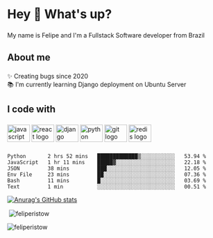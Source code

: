 <h1 align="left">Hey 👋 What's up?</h1>

###

<p align="left">My name is Felipe and I'm a Fullstack Software developer from Brazil</p>

###

<h2 align="left">About me</h2>

###

<p align="left">✨ Creating bugs since 2020<br>📚 I'm currently learning Django deployment on Ubuntu Server</p>

###

<h2 align="left">I code with</h2>

###

<div align="left">
  <img src="https://cdn.jsdelivr.net/gh/devicons/devicon/icons/javascript/javascript-original.svg" height="40" width="52" alt="javascript logo"  />
  <img src="https://cdn.jsdelivr.net/gh/devicons/devicon/icons/react/react-original.svg" height="40" width="52" alt="react logo"  />
  <img src="https://cdn.jsdelivr.net/gh/devicons/devicon/icons/django/django-plain.svg" height="40" width="52" alt="django logo"  />
  <img src="https://cdn.jsdelivr.net/gh/devicons/devicon/icons/python/python-original.svg" height="40" width="52" alt="python logo"  />
  <img src="https://cdn.jsdelivr.net/gh/devicons/devicon/icons/git/git-original.svg" height="40" width="52" alt="git logo"  />
  <img src="https://cdn.jsdelivr.net/gh/devicons/devicon/icons/redis/redis-original.svg" height="40" width="52" alt="redis logo"  />
</div>

###

<!--START_SECTION:waka-->

```text
Python       2 hrs 52 mins   █████████████▒░░░░░░░░░░░   53.94 %
JavaScript   1 hr 11 mins    █████▓░░░░░░░░░░░░░░░░░░░   22.18 %
JSON         38 mins         ███░░░░░░░░░░░░░░░░░░░░░░   12.05 %
Env File     23 mins         ██░░░░░░░░░░░░░░░░░░░░░░░   07.36 %
Bash         11 mins         █░░░░░░░░░░░░░░░░░░░░░░░░   03.69 %
Text         1 min           ░░░░░░░░░░░░░░░░░░░░░░░░░   00.51 %
```

<!--END_SECTION:waka-->

[![Anurag's GitHub stats](https://github-readme-stats.vercel.app/api?username=FelipeRistow&count_private=true&theme=synthwave)](https://github.com/anuraghazra/github-readme-stats)

<p>&nbsp;<img align="center" src="https://github-readme-stats.vercel.app/api?username=feliperistow&show_icons=true&theme=tokyonight&locale=pt-br" alt="feliperistow" /></p>

<p><img align="center" src="https://github-readme-streak-stats.herokuapp.com/?user=feliperistow&theme=dark" alt="feliperistow" /></p>

